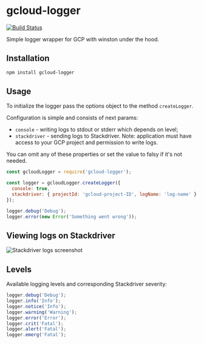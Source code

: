 # gcloud-logger

[![Build Status](https://travis-ci.com/a-pavlenko/gcloud-logger.svg?branch=master)](https://travis-ci.com/a-pavlenko/gcloud-logger)

Simple logger wrapper for GCP with winston under the hood.

## Installation

```bash
npm install gcloud-logger
```

## Usage

To initialize the logger pass the options object to the method `createLogger`.

Configuration is simple and consists of next params:

- `console` - writing logs to stdout or stderr which depends on level;
- `stackdriver` - sending logs to Stackdriver. Note: application must have access to your GCP project and permission to write logs.

You can omit any of these properties or set the value to falsy if it's not needed.

```js
const gcloudLogger = require('gcloud-logger');

const logger = gcloudLogger.createLogger({
  console: true,
  stackdriver: { projectId: 'gcloud-project-ID', logName: 'log-name' },
});

logger.debug('Debug');
logger.error(new Error('Something went wrong'));
```

## Viewing logs on Stackdriver

![Stackdriver logs screenshot](https://image.ibb.co/dtAHgy/stackdriver_logs.png)

## Levels

Available logging levels and corresponding Stackdriver severity:

```js
logger.debug('Debug');
logger.info('Info');
logger.notice('Info');
logger.warning('Warning');
logger.error('Error');
logger.crit('Fatal');
logger.alert('Fatal');
logger.emerg('Fatal');
```
